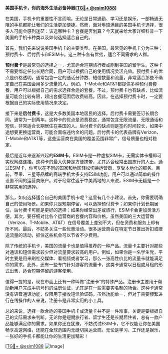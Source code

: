 **美国手机卡，你的海外生活必备神器[[TG💪+ @esim1088](https://t.me/s/esim1088)]**

在美国，手机卡的重要性不言而喻。无论是日常通勤、学习还是娱乐，一部畅通无阻的手机都能让我们的生活更加便捷。然而，面对琳琅满目的美国手机卡选择，很多人可能会感到迷茫：该选哪种卡？套餐是否划算？今天就来给大家详细科普一下美国的手机卡种类以及如何选择适合自己的。

首先，我们先来说说美国手机卡的主要类型。在美国，最常见的手机卡分为三种：预付费卡、后付费卡和ESIM卡。这三种卡各有优劣，适合不同需求的人群。

**预付费卡**是最常见的选择之一，尤其适合短期旅行者或刚到美国的留学生。这种卡不需要绑定任何长期合同，用户可以根据自己的使用情况灵活充值。预付费卡的优点是价格透明，通常包含一定的通话分钟数、短信数量和流量，非常适合那些不确定自己在美国会用多少流量的人。例如，T-Mobile和AT&T都提供多种预付费套餐，用户可以根据自己的需求选择合适的套餐。不过，预付费卡也有缺点，比如流量可能会比较有限，超出套餐范围后收费较高。因此，在选择预付费卡时，一定要根据自己的实际使用情况来决定。

接下来是**后付费卡**，这是大多数美国本地居民的选择。后付费卡需要签订长期合同，通常为一到两年。这种卡的优点是资费稳定，通常包含无限流量、无限通话和短信，非常适合长期居住在美国的人。后付费卡的缺点则是签约时间较长，如果中途想要更换运营商，可能会面临违约金的问题。后付费卡的代表品牌有Verizon、T-Mobile和AT&T等，这些运营商在美国的覆盖范围非常广，信号质量也相对稳定。

最后是近年来逐渐兴起的**ESIM卡**。ESIM卡是一种虚拟SIM卡，无需实体卡槽即可实现网络连接。这种卡的最大优势是方便携带，尤其适合经常出国旅行的人士。通过ESIM卡，你可以在不同的国家和地区轻松切换运营商，享受本地化的服务。目前，苹果、三星等品牌的高端手机大多支持ESIM功能，用户可以通过简单的操作设置不同的运营商账户。对于经常往返于中美两地的人来说，ESIM卡无疑是一个非常实用的选择。

那么，如何选择适合自己的美国手机卡呢？这里有几个小建议。首先，你需要明确自己的使用场景。如果你只是短期停留，可以选择预付费卡；如果你计划长期居住，后付费卡可能是更好的选择；如果你经常出差或旅行，ESIM卡会更加灵活方便。其次，要仔细对比各个运营商的套餐内容和价格。虽然美国的三大运营商（Verizon、T-Mobile、AT&T）在信号覆盖上差别不大，但在资费和服务上却有所不同。最后，不妨多关注一些优惠活动。很多运营商会在特定节日推出折扣或赠送流量的活动，抓住这些机会可以节省不少费用。

除了传统的手机卡，美国的流量卡也是值得推荐的一种产品。流量卡主要针对那些对通话和短信需求较少但对流量要求较高的用户。例如，如果你是一名学生党，平时主要是用来刷社交媒体、看视频或者学习，那么一张高性价比的流量卡就能满足你的需求。此外，还有一些专门针对游客的流量卡，这类卡通常以日租或月租的形式出售，适合短期停留的游客使用。

值得一提的是，现在市面上还有一种叫做“注册卡”的特殊产品。注册卡主要用于帮助新用户完成手机号码的注册认证，尤其是在一些需要实名制的场合。这种卡通常没有语音通话功能，仅限用于接收短信验证码。虽然功能单一，但对于需要频繁进行在线操作的人来说，注册卡是非常实用的小工具。

总的来说，选择一款合适的美国手机卡或流量卡并不是一件难事，关键是要根据自己的实际需求来判断。无论你是短期旅行者、留学生还是长期居住者，总有一款产品能够满足你的需求。如果你还在犹豫，不妨试试ESIM卡，它不仅能让你在美国畅享高速网络，还能在全球范围内无缝切换运营商。无论是学习、工作还是娱乐，一张好的手机卡都能让你的生活更加精彩！

[[TG💪+ @esim1088](https://t.me/s/esim1088) ![Image](https://i.postimg.cc/4NQfJmqS/Snipaste-2025-05-13-00-14-12.png)]